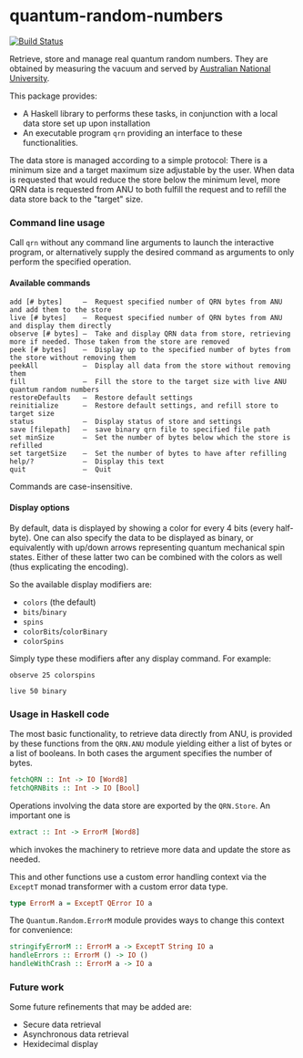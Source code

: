 # quantum-random-numbers

[![Build Status](https://travis-ci.org/BlackBrane/quantum-random-numbers.svg?branch=master)](https://travis-ci.org/BlackBrane/quantum-random-numbers)

Retrieve, store and manage real quantum random numbers. They are obtained by measuring the vacuum and served by [Australian National University](http://qrng.anu.edu.au/).

This package provides:
* A Haskell library to performs these tasks, in conjunction with a local data store set up upon installation
* An executable program `qrn` providing an interface to these functionalities.

The data store is managed according to a simple protocol: There is a minimum size and a target
maximum size adjustable by the user. When data is requested that would reduce the store below the
minimum level, more QRN data is requested from ANU to both fulfill the request and to refill the
data store back to the "target" size.


### Command line usage

Call `qrn` without any command line arguments to launch the interactive program, or alternatively
supply the desired command as arguments to only perform the specified operation.

#### Available commands

```
add [# bytes]     –  Request specified number of QRN bytes from ANU and add them to the store
live [# bytes]    –  Request specified number of QRN bytes from ANU and display them directly
observe [# bytes] –  Take and display QRN data from store, retrieving more if needed. Those taken from the store are removed
peek [# bytes]    –  Display up to the specified number of bytes from the store without removing them
peekAll           –  Display all data from the store without removing them
fill              –  Fill the store to the target size with live ANU quantum random numbers
restoreDefaults   –  Restore default settings
reinitialize      –  Restore default settings, and refill store to target size
status            –  Display status of store and settings
save [filepath]   –  save binary qrn file to specified file path
set minSize       –  Set the number of bytes below which the store is refilled
set targetSize    –  Set the number of bytes to have after refilling
help/?            –  Display this text
quit              –  Quit
```

Commands are case-insensitive.

#### Display options

By default, data is displayed by showing a color for every 4 bits (every half-byte). One can also specify the data to be displayed as binary,
or equivalently with up/down arrows representing quantum mechanical spin states. Either of these latter two can be combined with the colors as well (thus explicating the encoding).

So the available display modifiers are:
* `colors` (the default)
* `bits`/`binary`
* `spins`
* `colorBits`/`colorBinary`
* `colorSpins`

Simply type these modifiers after any display command. For example:

`observe 25 colorspins`

`live 50 binary`

### Usage in Haskell code

The most basic functionality, to retrieve data directly from ANU, is provided by these functions
from the `QRN.ANU` module yielding either a list of bytes or a list of booleans. In both cases the
argument specifies the number of bytes.

```haskell
fetchQRN :: Int -> IO [Word8]
fetchQRNBits :: Int -> IO [Bool]
```

Operations involving the data store are exported by the `QRN.Store`. An important one is

```haskell
extract :: Int -> ErrorM [Word8]
```
which invokes the machinery to retrieve more data and update the store as needed.

This and other functions use a custom error handling context via the `ExceptT` monad transformer with a custom error data type.

```haskell
type ErrorM a = ExceptT QError IO a
```

The `Quantum.Random.ErrorM` module provides ways to change this context for convenience:

```haskell
stringifyErrorM :: ErrorM a -> ExceptT String IO a
handleErrors :: ErrorM () -> IO ()
handleWithCrash :: ErrorM a -> IO a
```

### Future work

Some future refinements that may be added are:

* Secure data retrieval
* Asynchronous data retrieval
* Hexidecimal display
